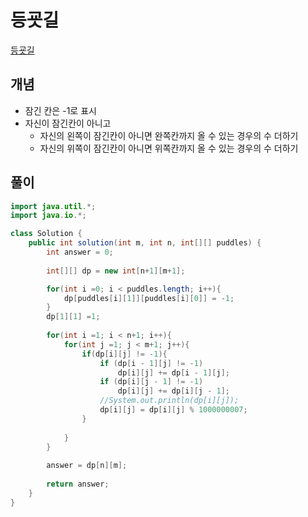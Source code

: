 # 등굣길

[등굣길](https://school.programmers.co.kr/learn/courses/30/lessons/42898)

## 개념
+ 잠긴 칸은 -1로 표시
+ 자신이 잠긴칸이 아니고
  + 자신의 왼쪽이 잠긴칸이 아니면 완쪽칸까지 올 수 있는 경우의 수 더하기
  + 자신의 위쪽이 잠긴칸이 아니면 위쪽칸까지 올 수 있는 경우의 수 더하기 

## 풀이
```java
import java.util.*;
import java.io.*; 

class Solution {
    public int solution(int m, int n, int[][] puddles) {
        int answer = 0;
        
        int[][] dp = new int[n+1][m+1];

        for(int i =0; i < puddles.length; i++){
            dp[puddles[i][1]][puddles[i][0]] = -1;
        }
        dp[1][1] =1;
        
        for(int i =1; i < n+1; i++){
            for(int j =1; j < m+1; j++){
                if(dp[i][j] != -1){
                    if (dp[i - 1][j] != -1)
                        dp[i][j] += dp[i - 1][j];
                    if (dp[i][j - 1] != -1)
                        dp[i][j] += dp[i][j - 1];
                    //System.out.println(dp[i][j]);  
                    dp[i][j] = dp[i][j] % 1000000007;
                }
                
            }
        }
        
        answer = dp[n][m];
        
        return answer;
    }
}
```
